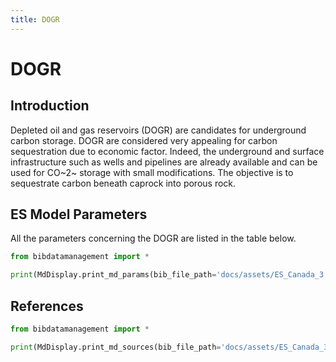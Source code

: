 ```yaml
---
title: DOGR
---
```


# DOGR

## Introduction

Depleted oil and gas reservoirs (DOGR) are candidates for underground carbon
storage. DOGR are considered very appealing for carbon sequestration due
to economic factor. Indeed, the underground and surface infrastructure
such as wells and pipelines are already available and can be used for
CO~2~ storage with small modifications. The objective is to sequestrate
carbon beneath caprock into porous rock.

## ES Model Parameters

All the parameters concerning the DOGR are listed in the table below.

```python exec="on"
from bibdatamanagement import *

print(MdDisplay.print_md_params(bib_file_path='docs/assets/ES_Canada_3.bib',filter_entry='DOGR'))
```

## References

```python exec="on"
from bibdatamanagement import *

print(MdDisplay.print_md_sources(bib_file_path='docs/assets/ES_Canada_3.bib',filter_entry='DOGR'))
```
